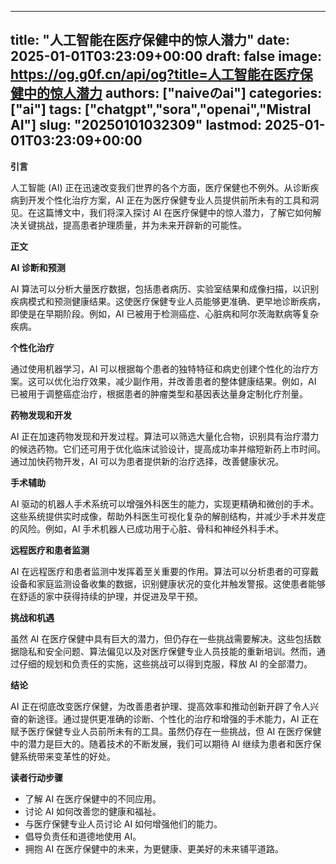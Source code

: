 
---
title: "人工智能在医疗保健中的惊人潜力"
date: 2025-01-01T03:23:09+00:00
draft: false
image: https://og.g0f.cn/api/og?title=人工智能在医疗保健中的惊人潜力
authors: ["naiveのai"]
categories: ["ai"]
tags: ["chatgpt","sora","openai","Mistral AI"]
slug: "20250101032309"
lastmod: 2025-01-01T03:23:09+00:00
---
**引言**

人工智能 (AI) 正在迅速改变我们世界的各个方面，医疗保健也不例外。从诊断疾病到开发个性化治疗方案，AI 正在为医疗保健专业人员提供前所未有的工具和洞见。在这篇博文中，我们将深入探讨 AI 在医疗保健中的惊人潜力，了解它如何解决关键挑战，提高患者护理质量，并为未来开辟新的可能性。

**正文**

**AI 诊断和预测**

AI 算法可以分析大量医疗数据，包括患者病历、实验室结果和成像扫描，以识别疾病模式和预测健康结果。这使医疗保健专业人员能够更准确、更早地诊断疾病，即使是在早期阶段。例如，AI 已被用于检测癌症、心脏病和阿尔茨海默病等复杂疾病。

**个性化治疗**

通过使用机器学习，AI 可以根据每个患者的独特特征和病史创建个性化的治疗方案。这可以优化治疗效果，减少副作用，并改善患者的整体健康结果。例如，AI 已被用于调整癌症治疗，根据患者的肿瘤类型和基因表达量身定制化疗剂量。

**药物发现和开发**

AI 正在加速药物发现和开发过程。算法可以筛选大量化合物，识别具有治疗潜力的候选药物。它们还可用于优化临床试验设计，提高成功率并缩短新药上市时间。通过加快药物开发，AI 可以为患者提供新的治疗选择，改善健康状况。

**手术辅助**

AI 驱动的机器人手术系统可以增强外科医生的能力，实现更精确和微创的手术。这些系统提供实时成像，帮助外科医生可视化复杂的解剖结构，并减少手术并发症的风险。例如，AI 手术机器人已成功用于心脏、骨科和神经外科手术。

**远程医疗和患者监测**

AI 在远程医疗和患者监测中发挥着至关重要的作用。算法可以分析患者的可穿戴设备和家庭监测设备收集的数据，识别健康状况的变化并触发警报。这使患者能够在舒适的家中获得持续的护理，并促进及早干预。

**挑战和机遇**

虽然 AI 在医疗保健中具有巨大的潜力，但仍存在一些挑战需要解决。这些包括数据隐私和安全问题、算法偏见以及对医疗保健专业人员技能的重新培训。然而，通过仔细的规划和负责任的实施，这些挑战可以得到克服，释放 AI 的全部潜力。

**结论**

AI 正在彻底改变医疗保健，为改善患者护理、提高效率和推动创新开辟了令人兴奋的新途径。通过提供更准确的诊断、个性化的治疗和增强的手术能力，AI 正在赋予医疗保健专业人员前所未有的工具。虽然仍存在一些挑战，但 AI 在医疗保健中的潜力是巨大的。随着技术的不断发展，我们可以期待 AI 继续为患者和医疗保健系统带来变革性的好处。

**读者行动步骤**

* 了解 AI 在医疗保健中的不同应用。
* 讨论 AI 如何改善您的健康和福祉。
* 与医疗保健专业人员讨论 AI 如何增强他们的能力。
* 倡导负责任和道德地使用 AI。
* 拥抱 AI 在医疗保健中的未来，为更健康、更美好的未来铺平道路。